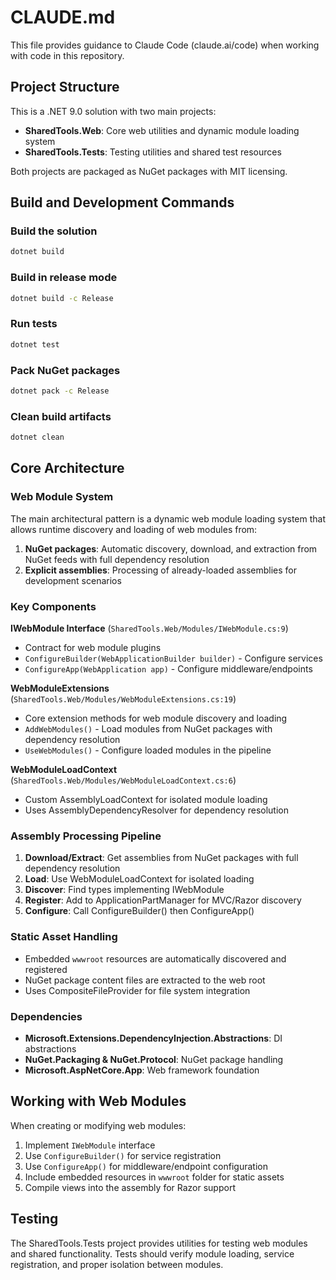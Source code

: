 # CLAUDE.md

This file provides guidance to Claude Code (claude.ai/code) when working with code in this repository.

## Project Structure

This is a .NET 9.0 solution with two main projects:

- **SharedTools.Web**: Core web utilities and dynamic module loading system
- **SharedTools.Tests**: Testing utilities and shared test resources

Both projects are packaged as NuGet packages with MIT licensing.

## Build and Development Commands

### Build the solution
```bash
dotnet build
```

### Build in release mode
```bash
dotnet build -c Release
```

### Run tests
```bash
dotnet test
```

### Pack NuGet packages
```bash
dotnet pack -c Release
```

### Clean build artifacts
```bash
dotnet clean
```

## Core Architecture

### Web Module System
The main architectural pattern is a dynamic web module loading system that allows runtime discovery and loading of web modules from:

1. **NuGet packages**: Automatic discovery, download, and extraction from NuGet feeds with full dependency resolution
2. **Explicit assemblies**: Processing of already-loaded assemblies for development scenarios

### Key Components

**IWebModule Interface** (`SharedTools.Web/Modules/IWebModule.cs:9`)
- Contract for web module plugins
- `ConfigureBuilder(WebApplicationBuilder builder)` - Configure services
- `ConfigureApp(WebApplication app)` - Configure middleware/endpoints

**WebModuleExtensions** (`SharedTools.Web/Modules/WebModuleExtensions.cs:19`)
- Core extension methods for web module discovery and loading
- `AddWebModules()` - Load modules from NuGet packages with dependency resolution
- `UseWebModules()` - Configure loaded modules in the pipeline

**WebModuleLoadContext** (`SharedTools.Web/Modules/WebModuleLoadContext.cs:6`)
- Custom AssemblyLoadContext for isolated module loading
- Uses AssemblyDependencyResolver for dependency resolution

### Assembly Processing Pipeline

1. **Download/Extract**: Get assemblies from NuGet packages with full dependency resolution
2. **Load**: Use WebModuleLoadContext for isolated loading
3. **Discover**: Find types implementing IWebModule
4. **Register**: Add to ApplicationPartManager for MVC/Razor discovery
5. **Configure**: Call ConfigureBuilder() then ConfigureApp()

### Static Asset Handling

- Embedded `wwwroot` resources are automatically discovered and registered
- NuGet package content files are extracted to the web root
- Uses CompositeFileProvider for file system integration

### Dependencies

- **Microsoft.Extensions.DependencyInjection.Abstractions**: DI abstractions
- **NuGet.Packaging & NuGet.Protocol**: NuGet package handling
- **Microsoft.AspNetCore.App**: Web framework foundation

## Working with Web Modules

When creating or modifying web modules:

1. Implement `IWebModule` interface
2. Use `ConfigureBuilder()` for service registration
3. Use `ConfigureApp()` for middleware/endpoint configuration
4. Include embedded resources in `wwwroot` folder for static assets
5. Compile views into the assembly for Razor support

## Testing

The SharedTools.Tests project provides utilities for testing web modules and shared functionality. Tests should verify module loading, service registration, and proper isolation between modules.